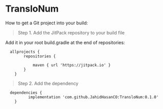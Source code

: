 # TransloNum


How to get a Git project into your build:

> Step 1. Add the JitPack repository to your build file

Add it in your root build.gradle at the end of repositories:

```Gradle
  allprojects {
		repositories {
			
			maven { url 'https://jitpack.io' }
		}
	}
 ```
 
 > Step 2. Add the dependency

```
  dependencies {
	      implementation 'com.github.JahidHasanCO:TransloNum:0.1.0'
	}
```
